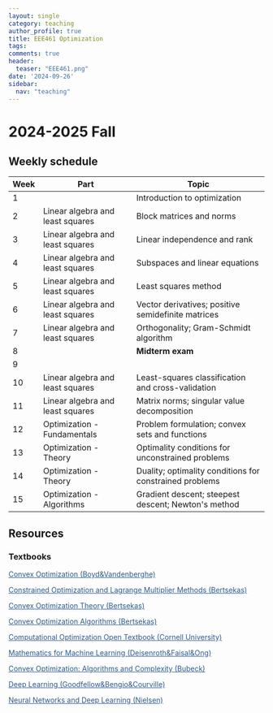 ```yaml
---
layout: single
category: teaching
author_profile: true
title: EEE461 Optimization
tags:
comments: true
header:
  teaser: "EEE461.png"
date: '2024-09-26'
sidebar:
  nav: "teaching"
---
```


# 2024-2025 Fall

## Weekly schedule

| Week | Part | Topic |
| ------------- | ------------- | ------------- |
| 1 |  | Introduction to optimization |
| 2 | Linear algebra and least squares | Block matrices and norms |
| 3 | Linear algebra and least squares | Linear independence and rank |
| 4 | Linear algebra and least squares | Subspaces and linear equations |
| 5 | Linear algebra and least squares | Least squares method |
| 6 | Linear algebra and least squares | 	Vector derivatives; positive semidefinite matrices |
| 7 | Linear algebra and least squares | Orthogonality; Gram-Schmidt algorithm |
| 8 |  | **Midterm exam** |
| 9 |  |  |
| 10 | Linear algebra and least squares | Least-squares classification and cross-validation |
| 11 | Linear algebra and least squares | Matrix norms; singular value decomposition |
| 12 | Optimization - Fundamentals | Problem formulation; convex sets and functions |
| 13 | Optimization - Theory | Optimality conditions for unconstrained problems |
| 14 | Optimization - Theory | Duality; optimality conditions for constrained problems |
| 15 | Optimization - Algorithms | Gradient descent; steepest descent; Newton's method |

## Resources

### Textbooks

<a href="https://web.stanford.edu/~boyd/cvxbook/bv_cvxbook.pdf" style="color: #2d5a8c">Convex Optimization (Boyd&Vandenberghe)</a>

<a href="https://web.mit.edu/dimitrib/www/Constrained-Opt.pdf" style="color: #2d5a8c">Constrained Optimization and Lagrange Multiplier Methods (Bertsekas)</a>

<a href="https://web.mit.edu/dimitrib/www/Convex_Theory_Entire_Book.pdf" style="color: #2d5a8c">Convex Optimization Theory (Bertsekas)</a>

<a href="http://www.athenasc.com/convexalg.html" style="color: #2d5a8c">Convex Optimization Algorithms (Bertsekas)</a>

<a href="https://optimization.cbe.cornell.edu/index.php" style="color: #2d5a8c">Computational Optimization Open Textbook (Cornell University)</a>

<a href="https://mml-book.github.io/book/mml-book.pdf" style="color: #2d5a8c">Mathematics for Machine Learning (Deisenroth&Faisal&Ong)</a>

<a href="https://arxiv.org/pdf/1405.4980" style="color: #2d5a8c">Convex Optimization: Algorithms and Complexity (Bubeck)</a>

<a href="https://www.deeplearningbook.org/" style="color: #2d5a8c">Deep Learning (Goodfellow&Bengio&Courville)</a>

<a href="http://neuralnetworksanddeeplearning.com/" style="color: #2d5a8c">Neural Networks and Deep Learning (Nielsen)</a>
